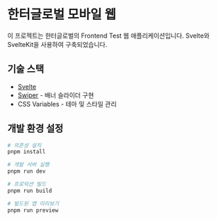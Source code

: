# 한터글로벌 모바일 웹

이 프로젝트는 한터글로벌의 Frontend Test 웹 애플리케이션입니다. Svelte와 SvelteKit을 사용하여 구축되었습니다.

## 기술 스택

- [Svelte](https://svelte.dev/)
- [Swiper](https://swiperjs.com/) - 배너 슬라이더 구현
- CSS Variables - 테마 및 스타일 관리

## 개발 환경 설정
```bash
# 의존성 설치
pnpm install

# 개발 서버 실행
pnpm run dev

# 프로덕션 빌드
pnpm run build

# 빌드된 앱 미리보기
pnpm run preview
```
